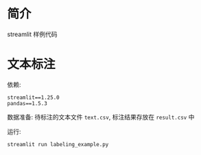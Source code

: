 # 简介

streamlit 样例代码

# 文本标注

依赖:
```
streamlit==1.25.0
pandas==1.5.3
```

数据准备: 待标注的文本文件 `text.csv`, 标注结果存放在 `result.csv` 中

运行:

```bash
streamlit run labeling_example.py
```
